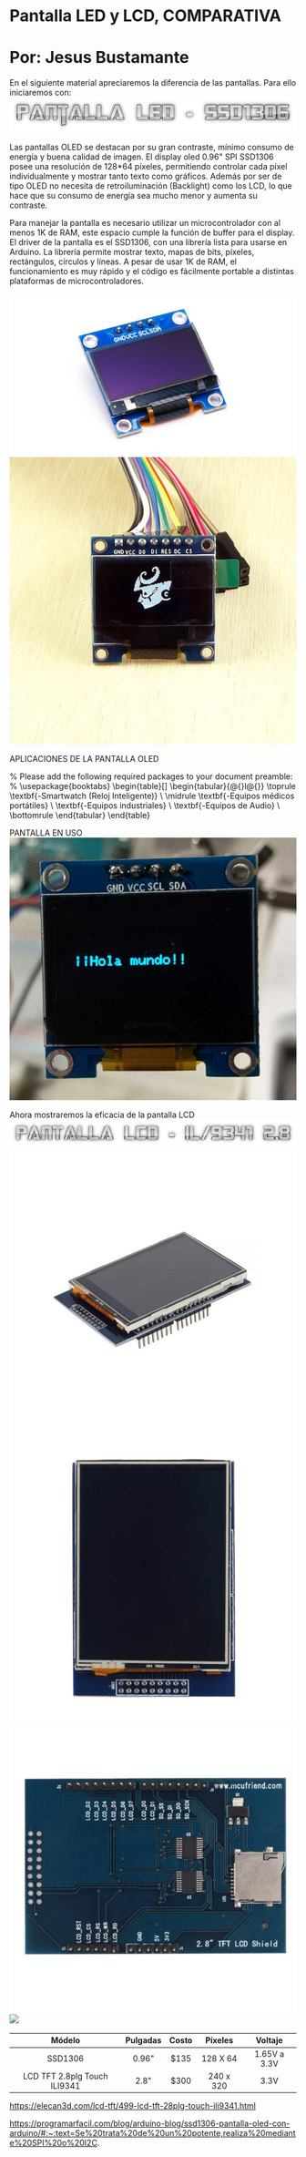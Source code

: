 # Pantalla LED y LCD, COMPARATIVA
# Por: Jesus Bustamante

En el siguiente material apreciaremos la diferencia de las pantallas.
Para ello iniciaremos con:
![](titulo.png)

Las pantallas OLED se destacan por su gran contraste, mínimo consumo de energía y buena calidad de imagen. El display oled 0.96" SPI SSD1306 posee una resolución de 128*64 píxeles, permitiendo controlar cada píxel individualmente y mostrar tanto texto como gráficos. Además por ser de tipo OLED no necesita de retroiluminación (Backlight) como los LCD, lo que hace que su consumo de energía sea mucho menor y aumenta su contraste.

Para manejar la pantalla es necesario utilizar un microcontrolador con al menos 1K de RAM, este espacio cumple la función de buffer para el display. El driver de la pantalla es el SSD1306, con una librería lista para usarse en Arduino. La librería permite mostrar texto, mapas de bits, píxeles, rectángulos, círculos y líneas. A pesar de usar 1K de RAM, el funcionamiento es muy rápido y el código es fácilmente portable a distintas plataformas de microcontroladores.

![](Display.png)
![](Display2.png)

APLICACIONES DE LA PANTALLA OLED

% Please add the following required packages to your document preamble:
% \usepackage{booktabs}
\begin{table}[]
\begin{tabular}{@{}l@{}}
\toprule
\textbf{-Smartwatch (Reloj Inteligente)} \\ \midrule
\textbf{-Equipos médicos portátiles}     \\
\textbf{-Equipos industriales}           \\
\textbf{-Equipos de Audio}               \\ \bottomrule
\end{tabular}
\end{table}

PANTALLA EN USO
![](Display4.png)


Ahora mostraremos la eficacia de la pantalla LCD
![](titulo2.png)
![](dis1.png)
![](dis2.png)
![](dis4.png)
![](dis.png)

|          **Módelo**          | **Pulgadas** | **Costo** | **Píxeles** |  **Voltaje** |
|:----------------------------:|:------------:|:---------:|:-----------:|:------------:|
|            SSD1306           |     0.96"    |    $135   |   128 X 64  | 1.65V a 3.3V |
| LCD TFT 2.8plg Touch ILI9341 |     2.8"     |    $300   |  240 x 320  |     3.3V     |


https://elecan3d.com/lcd-tft/499-lcd-tft-28plg-touch-ili9341.html

https://programarfacil.com/blog/arduino-blog/ssd1306-pantalla-oled-con-arduino/#:~:text=Se%20trata%20de%20un%20potente,realiza%20mediante%20SPI%20o%20I2C.

